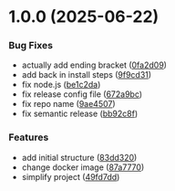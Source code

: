 # 1.0.0 (2025-06-22)


### Bug Fixes

* actually add ending bracket ([0fa2d09](https://github.com/cloudmatt/sr-test/commit/0fa2d099cc89f733bea0830779affd932563cea9))
* add back in install steps ([9f9cd31](https://github.com/cloudmatt/sr-test/commit/9f9cd31aba7daeb1c69b8f4b24bec9955c8f032e))
* fix node.js ([be1c2da](https://github.com/cloudmatt/sr-test/commit/be1c2da5f0ab7027389a46c35131f8b0fd3bc9a3))
* fix release config file ([672a9bc](https://github.com/cloudmatt/sr-test/commit/672a9bc24340b45386bbebb3ee23571b811034b9))
* fix repo name ([9ae4507](https://github.com/cloudmatt/sr-test/commit/9ae4507391fd14d2f03b1c594ae13eb58e6d7989))
* fix semantic release ([bb92c8f](https://github.com/cloudmatt/sr-test/commit/bb92c8fc31708ff5ecbc592e28c235c0ae035353))


### Features

* add initial structure ([83dd320](https://github.com/cloudmatt/sr-test/commit/83dd3201f2c911ba9e4c3dcdfd8b08b75c3c2eb9))
* change docker image ([87a7770](https://github.com/cloudmatt/sr-test/commit/87a777012a4cc4e0ab552c3d4883c878a0887c87))
* simplify project ([49fd7dd](https://github.com/cloudmatt/sr-test/commit/49fd7dd7d802948559a21a8a3c34bb6ea107dd08))
